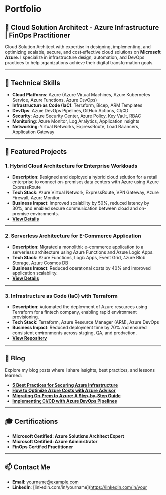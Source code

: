 # Portfolio

## 🚀 Cloud Solution Architect - Azure Infrastructure | FinOps Practitioner
Cloud Solution Architect with expertise in designing, implementing, and optimizing scalable, secure, and cost-effective cloud solutions on **Microsoft Azure**. I specialize in infrastructure design, automation, and DevOps practices to help organizations achieve their digital transformation goals.

---

## 🔧 Technical Skills

- **Cloud Platforms**: Azure (Azure Virtual Machines, Azure Kubernetes Service, Azure Functions, Azure DevOps)
- **Infrastructure as Code (IaC)**: Terraform, Bicep, ARM Templates
- **DevOps**: Azure DevOps Pipelines, GitHub Actions, CI/CD
- **Security**: Azure Security Center, Azure Policy, Key Vault, RBAC
- **Monitoring**: Azure Monitor, Log Analytics, Application Insights
- **Networking**: Virtual Networks, ExpressRoute, Load Balancers, Application Gateway

---

## 🌟 Featured Projects

### 1. **Hybrid Cloud Architecture for Enterprise Workloads**
- **Description**: Designed and deployed a hybrid cloud solution for a retail enterprise to connect on-premises data centers with Azure using Azure ExpressRoute.
- **Tech Stack**: Azure Virtual Network, ExpressRoute, VPN Gateway, Azure Firewall, Azure Monitor
- **Business Impact**: Improved scalability by 50%, reduced latency by 30%, and enabled secure communication between cloud and on-premise environments.
- **[View Details](#)**

---

### 2. **Serverless Architecture for E-Commerce Application**
- **Description**: Migrated a monolithic e-commerce application to a serverless architecture using Azure Functions and Azure Logic Apps.
- **Tech Stack**: Azure Functions, Logic Apps, Event Grid, Azure Blob Storage, Azure Cosmos DB
- **Business Impact**: Reduced operational costs by 40% and improved application scalability.
- **[View Details](#)**

---

### 3. **Infrastructure as Code (IaC) with Terraform**
- **Description**: Automated the deployment of Azure resources using Terraform for a fintech company, enabling rapid environment provisioning.
- **Tech Stack**: Terraform, Azure Resource Manager (ARM), Azure DevOps
- **Business Impact**: Reduced deployment time by 70% and ensured consistent environments across staging, QA, and production.
- **[View Repository](https://github.com/yourusername/project-repo)**

---

## 📝 Blog

Explore my blog posts where I share insights, best practices, and lessons learned:

- **[5 Best Practices for Securing Azure Infrastructure](#)**  
- **[How to Optimize Azure Costs with Azure Advisor](#)**  
- **[Migrating On-Prem to Azure: A Step-by-Step Guide](#)**  
- **[Implementing CI/CD with Azure DevOps Pipelines](#)**  

---

## 🎓 Certifications

- **Microsoft Certified: Azure Solutions Architect Expert**  
- **Microsoft Certified: Azure Administrator**  
- **FinOps Certified Practitioner**

---

## 📫 Contact Me

- **Email**: [yourname@example.com](mailto:yourname@example.com)
- **LinkedIn**: [linkedin.com/in/yourname](https://linkedin.com/in/your
